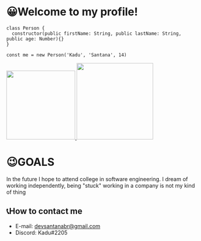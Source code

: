 # 😀Welcome to my profile!

```
class Person {
  constructor(public firstName: String, public lastName: String, public age: Number){} 
}

const me = new Person('Kadu', 'Santana', 14)
```
<div>
  <a href="https://github.com/KaduSantanaDev/SantanaDEVbr">
  <img height="180em" src="https://github-readme-stats.vercel.app/api?username=KaduSantanaDev&show_icons=true&theme=radical"/>
  <img height="200em" src="https://github-readme-stats.vercel.app/api/top-langs/?username=KaduSantanaDev&langs_count=8&theme=radical"/>
  </a>

</div>

# 😉GOALS
 
In the future I hope to attend college in software engineering. I dream of working independently, being "stuck" working in a company is not my kind of thing

## 📞How to contact me

- E-mail: devsantanabr@gmail.com
- Discord: Kadu#2205

